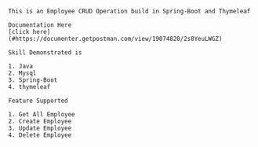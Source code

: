     This is an Employee CRUD Operation build in Spring-Boot and Thymeleaf
    
    Documentation Here 
    [click here](#https://documenter.getpostman.com/view/19074820/2s8YeuLWGZ)
    
    Skill Demonstrated is
    
    1. Java
    2. Mysql
    3. Spring-Boot
    4. thymeleaf
    
    Feature Supported
    
    1. Get All Employee
    2. Create Employee
    3. Update Employee
    4. Delete Employee
    
